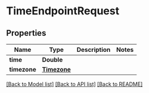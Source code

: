 # TimeEndpointRequest

## Properties

Name | Type | Description | Notes
------------ | ------------- | ------------- | -------------
**time** | **Double** |  | 
**timezone** | [**Timezone**](Timezone.md) |  | 

[[Back to Model list]](../#documentation-for-models) [[Back to API list]](../#documentation-for-api-endpoints) [[Back to README]](../)


